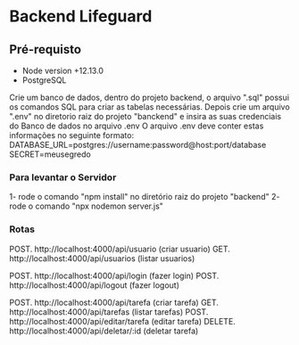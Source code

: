 # Backend Lifeguard

## Pré-requisto

- Node version +12.13.0
- PostgreSQL

Crie um banco de dados, dentro do projeto backend, o arquivo ".sql" possui os comandos
SQL para criar as tabelas necessárias. Depois crie um arquivo ".env" no
diretorio raiz do projeto "banckend" e insira as suas credenciais do Banco de dados no arquivo .env
O arquivo .env deve conter estas informações no seguinte formato:
DATABASE_URL=postgres://username:password@host:port/database
SECRET=meusegredo

### Para levantar o Servidor
1- rode o comando "npm install" no diretório raiz do projeto "backend"
2- rode o comando "npx nodemon server.js"


### Rotas

POST. http://localhost:4000/api/usuario         (criar usuario)
GET. http://localhost:4000/api/usuarios         (listar usuarios)

POST. http://localhost:4000/api/login           (fazer login)
POST. http://localhost:4000/api/logout          (fazer logout)

POST. http://localhost:4000/api/tarefa          (criar tarefa)
GET. http://localhost:4000/api/tarefas          (listar tarefas)
POST. http://localhost:4000/api/editar/tarefa   (editar tarefa)
DELETE. http://localhost:4000/api/deletar/:id   (deletar tarefa)
